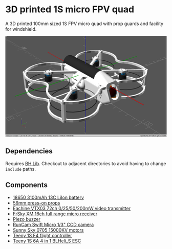 # 3D printed 1S micro FPV quad

A 3D printed 100mm sized 1S FPV micro quad with prop guards and facility for windshield.

![3D printed 100mm brushless FPV micro quad](https://github.com/brandonhill/3D-printed-micro-quad/blob/master/img/render.png)

## Dependencies

Requires [BH Lib](https://github.com/brandonhill/BH-Lib). Checkout to adjacent directories to avoid having to change `include` paths.

## Components

* [18650 3100mAh 13C LiIon battery](https://www.banggood.com/2pcs-Basen-BS186Q-18650-3100mah-3_7V-40A-High-Drain-Flat-Top-Rechargeable-Li-ion-Battery-p-1038113.html?p=82221313786612015035)
* [56mm press-on props](http://www.dx.com/p/389120)
* [Eachine VTX03 72ch 0/25/50/200mW video transmitter](https://www.banggood.com/Eachine-VTX03-Super-Mini-5_8G-72CH-025mW50mw200mW-Switchable-FPV-Transmitter-p-1114206.html?p=82221313786612015035)
* [FrSky XM 16ch full range micro receiver](https://us.banggood.com/Wholesale-Warehouse-FrSky-XM-2_4G-16CH-Telemetry-Receiver-wp-Usa-1107435.html?p=82221313786612015035)
* [Piezo buzzer](https://www.banggood.com/5-PCS-Super-Loud-5V-Active-Alarm-Buzzer-Beeper-Tracker-95_5mm-for-Racing-Drone-p-1117207.html?p=82221313786612015035)
* [RunCam Swift Micro 1/3" CCD camera](https://www.banggood.com/RunCam-Micro-Swift-600TVL-2_1mm-2_3mm-IR-Blocked-CCD-FPV-Camera-PAL-NTSC-5_6g-p-1144546.html?p=82221313786612015035)
* [Sunny Sky 0705 15000KV motors](https://www.rcmoment.com/p-rm8775.html)
* [Teeny 1S F4 flight controller](https://www.banggood.com/Teeny1S-F4-Flight-Controller-Built-in-Betaflight-OSD-Teeny1S-4-In-1-6A-BLHeli_S-ESC-p-1176420.html?p=82221313786612015035)
* [Teeny 1S 6A 4 in 1 BLHeli_S ESC](https://www.banggood.com/Teeny1S-F4-Flight-Controller-Built-in-Betaflight-OSD-Teeny1S-4-In-1-6A-BLHeli_S-ESC-p-1176420.html?p=82221313786612015035)
